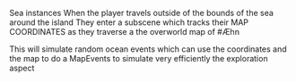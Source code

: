Sea instances
When the player travels outside of the bounds of the sea around the island
They enter a subscene which tracks their MAP COORDINATES as they traverse a the overworld map of #Æhn 

This will simulate random ocean events which can use the coordinates and the map to do a MapEvents to simulate very efficiently the exploration aspect